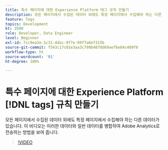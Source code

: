 ```yaml
---
title: 특수 페이지에 대한 Experience Platform 태그 규칙 만들기
description: 모든 페이지에서 수집된 데이터 외에도 특정 페이지에서 수집해야 하는 다른 데이터가 있습니다. 이 비디오는 이러한 데이터와 일반 데이터를 병합하여 Adobe Analytics로 전송하는 방법을 보여 줍니다.
feature: Tags
topics: Development
kt: 3590
role: Developer, Data Engineer
level: Beginner
exl-id: 7cc9ea3e-1c31-4dac-9f7e-89f7a6ef315b
source-git-commit: f543c17c01e3aa3c799b4870d69aef6e84c409f0
workflow-type: ht
source-wordcount: '91'
ht-degree: 100%

---
```


# 특수 페이지에 대한 Experience Platform [!DNL tags] 규칙 만들기

모든 페이지에서 수집된 데이터 외에도 특정 페이지에서 수집해야 하는 다른 데이터가 있습니다. 이 비디오는 이러한 데이터와 일반 데이터를 병합하여 Adobe Analytics로 전송하는 방법을 보여 줍니다.

>[!VIDEO](https://video.tv.adobe.com/v/28770/?quality=12&learn=on)
